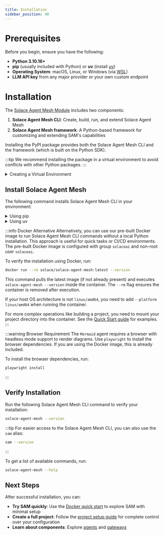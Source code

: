 ```yaml
---
title: Installation
sidebar_position: 40
---
```


# Prerequisites

Before you begin, ensure you have the following:

- **Python 3.10.16+**
- **pip** (usually included with Python) or **uv** (install [uv](https://docs.astral.sh/uv/getting-started/installation/))
- **Operating System**: macOS, Linux, or Windows (via [WSL](https://learn.microsoft.com/en-us/windows/wsl/))
- **LLM API key** from any major provider or your own custom endpoint

# Installation

The [Solace Agent Mesh Module](https://pypi.org/project/solace-agent-mesh) includes two components:
1. **Solace Agent Mesh CLI**: Create, build, run, and extend Solace Agent Mesh
2. **Solace Agent Mesh framework**: A Python-based framework for customizing and extending SAM's capabilities

Installing the PyPI package provides both the Solace Agent Mesh CLI and the framework (which is built on the Python SDK).

:::tip
We recommend installing the package in a virtual environment to avoid conflicts with other Python packages.
:::

<details>
    <summary>Creating a Virtual Environment</summary>

<details>
    <summary>Using pip</summary>

1. Create a virtual environment:

```
python3 -m venv .venv
```

2. Activate the environment:

   On Linux or Unix platforms:
    ```sh
    source .venv/bin/activate
    ```

    On Windows:

    ```cmd
    .venv\Scripts\activate
    ```
</details>

<details>
    <summary>Using uv</summary>

1. Create a virtual environment:

```
uv venv .venv
```

2. Activate the environment:

   On Linux or Unix platforms:
    ```sh
    source .venv/bin/activate
    ```

    On Windows:

    ```cmd
    .venv\Scripts\activate
    ```

3. Set the following environment variables:

   On Linux or Unix platforms:
    ```sh
    export SAM_PLUGIN_INSTALL_COMMAND="uv pip install {package}"
    ```

    On Windows:
    ```cmd
    set SAM_PLUGIN_INSTALL_COMMAND="uv pip install {package}"
    ```
</details>

</details>

## Install Solace Agent Mesh

The following command installs Solace Agent Mesh CLI in your environment:

<details>
    <summary>Using pip</summary>

```sh
pip install solace-agent-mesh
```
</details>

<details>
    <summary>Using uv</summary>

```sh
uv pip install solace-agent-mesh
```
</details>

:::info Docker Alternative
Alternatively, you can use our pre-built Docker image to run Solace Agent Mesh CLI commands without a local Python installation. This approach is useful for quick tasks or CI/CD environments. The pre-built Docker image is configured with group `solaceai` and non-root user `solaceai`.

To verify the installation using Docker, run:
```sh
docker run --rm solace/solace-agent-mesh:latest --version
```
This command pulls the latest image (if not already present) and executes `solace-agent-mesh --version` inside the container. The `--rm` flag ensures the container is removed after execution.

If your host OS architecture is not `linux/amd64`, you need to add `--platform linux/amd64` when running the container.

For more complex operations like building a project, you need to mount your project directory into the container. See the [Quick Start guide](../getting-started/try-sam.md) for examples.
:::

:::warning Browser Requirement
The `Mermaid` agent requires a browser with headless mode support to render diagrams. Use `playwright` to install the browser dependencies. If you are using the Docker image, this is already included.

To install the browser dependencies, run:

```sh
playwright install
```
:::

## Verify Installation

Run the following Solace Agent Mesh CLI command to verify your installation:

```sh
solace-agent-mesh --version
```

:::tip
For easier access to the Solace Agent Mesh CLI, you can also use the `sam` alias:

```sh
sam --version
```
:::

To get a list of available commands, run:

```sh
solace-agent-mesh --help
```

## Next Steps

After successful installation, you can:

- **Try SAM quickly**: Use the [Docker quick start](../getting-started/try-sam.md) to explore SAM with minimal setup
- **Create a full project**: Follow the [project setup guide](run-sam.md) for complete control over your configuration
- **Learn about components**: Explore [agents](../components/agents.md) and [gateways](../components/gateways.md)